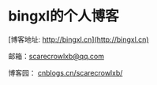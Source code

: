 # bingxl的个人博客

[博客地址: http://bingxl.cn](http://bingxl.cn)

邮箱：scarecrowlxb@qq.com

博客园： [cnblogs.cn/scarecrowlxb/](cnblogs.cn/scarecrowlxb/)